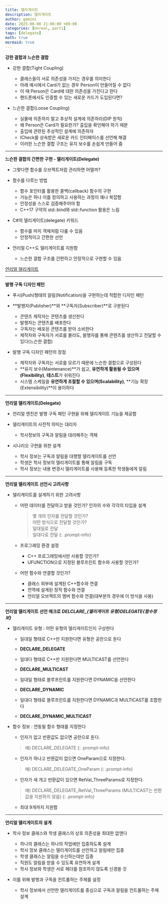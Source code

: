 ```yaml
---
title: 델리게이트
description: 델리게이트
author: gemini
date: 2025-06-08 21:00:00 +09:00
categories: [Unreal, part1]
tags: [delegate]
math: true
mermaid: true
---
```


**강한 결합과 느슨한 결합**
- 강한 결합(Tight Coupling)
	- 클래스들이 서로 의존성을 가지는 경우를 의미한다
	- 아래 예시에서 Card가 없는 경우 Person이 만들어질 수 없다
	- 이 때 Person은 Card에 대한 의존성을 가진다고 한다
	- 핸드폰에서도 인증할 수 있는 새로운 카드가 도입된다면?

- 느슨한 결합(Loose Coupling)
	- 실물에 의존하지 말고 추상적 설계에 의존하라(DIP 원칙)
	- 왜 Person은 Card가 필요한가? 출입을 확인해야 하기 때문
	- 출입에 관련된 추상적인 설계에 의존하자
	- ICheck를 상속받은 새로운 카드 인터페이스를 선언해 해결
	- 이러한 느슨한 결합 구조는 유지 보수를 손쉽게 만들어 줌

---------------------------------------------------------

**느슨한 결합의 간편한 구현 - 델리게이트(Delegate)**
- 그렇다면 함수를 오브젝트처럼 관리하면 어떨까?
- 함수를 다루는 방법
	- 함수 포인터를 활용한 콜백(callback) 함수의 구현
	- 가능은 하나 이를 정의하고 사용하는 과정이 꽤나 복잡함
	- 안정성을 스스로 검증해주어야 함
	- C++17 구약의 std::bind와 std::function 활용은 느림

- C#의 델리게이트(delegate) 키워드
	- 함수를 마치 객체처럼 다룰 수 있음
	- 안정적이고 간편한 선언

- 언리얼 C++도 델리게이트를 지원함
	- 느슨한 결합 구조를 간편하고 안정적으로 구현할 수 있음

[언리얼 델리게이트](https://bit.ly/uedelegatekr)

---------------------------------------------------------

**발행 구독 디자인 패턴**
- 푸시(Push)형태의 알림(Notification)을 구현하는데 적합한 디자인 패턴
- **발행자(Publisher)**와 **구독자(Subscriber)**로 구분된다
	- 콘텐츠 제작자는 콘텐츠를 생산한다
	- 발행자는 콘텐츠를 배포한다
	- 구독자는 배포된 콘텐츠를 받아 소비한다
	- 제작자와 구독자가 서로를 몰라도, 발행자를 통해 콘텐츠를 생산하고 전달할 수 있다(느슨한 결합)

- 발행 구독 디자인 패턴의 장점
	- 제작자와 구독자는 서로를 모르기 때문에 느슨한 결합으로 구성된다
	- **유지 보수(Maintenance)**가 쉽고, **유연하게 활용될 수 있으며(Flexibility)**, **테스트**가 쉬워진다
	- 시스템 스케일을 **유연하게 조절할 수 있으며(Scalability)**, **기능 확장(Extensibility)**이 용이하다

---------------------------------------------------------

**언리얼 델리게이트(Delegate)**
- 언리얼 엔진은 발행 구독 패턴 구현을 위해 델리게이트 기능을 제공함
- 델리게이트의 사전적 의미는 대리자
	- 학사정보의 구독과 알림을 대리해주는 객체

- 시나리오 구현을 위한 설계
	- 학사 정보는 구독과 알림을 대행할 델리게이트를 선언
	- 학생은 학사 정보의 델리게이트를 통해 알림을 구독
	- 학사 정보는 내용 변경시 델리게이트를 사용해 등록한 학생들에게 알림

---------------------------------------------------------

**언리얼 델리게이트 선언시 고려사항**
- 델리게이트를 설계하기 위한 고려사항
	- 어떤 데이터를 전달하고 받을 것인가? 인자의 수와 각각의 타입을 설계

		> 몇 개의 인자를 전달할 것인가?<br>
		> 어떤 방식으로 전달할 것인가?<br>
		> 일대일로 전달<br>
		> 일대다로 전달
		{: .prompt-info}

	- 프로그래밍 환경 설정
		- C++ 프로그래밍에서만 사용할 것인가?
		- UFUNCTION으로 지정된 블루프린트 함수와 사용할 것인가?

	- 어떤 함수와 연결할 것인가?
		- 클래스 외부에 설계된 C++함수와 연결
		- 전역에 설계된 정적 함수와 연결
		- 언리얼 오브젝트의 멤버 함수와 연결(대부분의 경우에 이 방식을 사용)

---------------------------------------------------------

**언리얼 델리게이트 선언 매크로**
		***DELCLARE_{델리게이트 유형}DELEGATE{함수정보}***
- 델리게이트 유형 : 어떤 유형의 델리게이트인지 구상한다
	- 일대일 형태로 C++만 지원한다면 유형은 공란으로 둔다
	- **DECLARE_DELEGATE**

	- 일대다 형태로 C++만 지원한다면 MULTICAST를 선언한다
	- **DECLARE_MULTICAST**

	- 일대일 형태로 블루프린트를 지원한다면 DYNAMIC을 선언한다
	- **DECLARE_DYNAMIC**

	- 일대다 형태로 블루프린트를 지원한다면 DYNAMIC과 MULTICAST를 조합한다
	- **DECLARE_DYNAMIC_MULTICAST**

- 함수 정보 : 연동될 함수 형태를 지정한다
	- 인자가 없고 반환값도 없으면 공란으로 둔다.

	> 예) DECLARE_DELEGATE
	{: .prompt-info}

	- 인자가 하나고 반환값이 없으면 OneParam으로 지정한다. 

	> 예) DECLARE_DELEGATE_OneParam
	{: .prompt-info}

	- 인자가 세 개고 반환값이 있으면 RetVal_ThreeParams로 지정한다. 

	> 예) DECLARE_DELEGATE_RetVal_ThreeParams (MULTICAST는 반환값을 지원하지 않음)
	{: .prompt-info}

	- 최대 9개까지 지원함

---------------------------------------------------------

**언리얼 델리게이트의 설계**
- 학사 정보 클래스와 학생 클래스의 상호 의존성을 최대한 없앤다
	- 하나의 클래스는 하나의 작업에만 집중하도록 설계
	- 학사 정보 클래스는 델리게이트를 선언하고 알림에만 집중
	- 학생 클래스는 알림을 수신하는데만 집중
	- 직원도 알림을 받을 수 있도록 유연하게 설계
	- 학사 정보와 학생은 서로 헤더를 참조하지 않도록 신경쓸 것

- 이를 위해 발행과 구독을 컨트롤하는 주체를 설정
	- 학사 정보에서 선언한 델리게이트를 중심으로 구독과 알림을 컨트롤하는 주체 설계